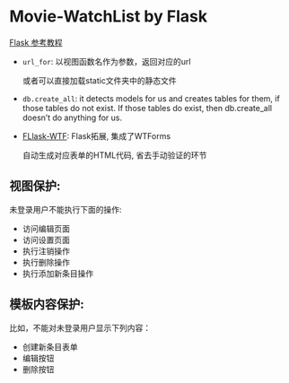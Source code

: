 # Movie-WatchList by Flask

[Flask 参考教程](https://tutorial.helloflask.com/)

- `url_for`: 以视图函数名作为参数，返回对应的url

  或者可以直接加载static文件夹中的静态文件
- `db.create_all`: it detects models for us and creates tables for them, if those tables do not exist. If those tables do exist, then db.create_all doesn’t do anything for us.

- [FLlask-WTF](https://flask-wtf.readthedocs.io/en/1.0.x/): Flask拓展, 集成了WTForms

  自动生成对应表单的HTML代码, 省去手动验证的环节



## 视图保护:
未登录用户不能执行下面的操作:
- 访问编辑页面
- 访问设置页面
- 执行注销操作
- 执行删除操作
- 执行添加新条目操作

## 模板内容保护:

  比如，不能对未登录用户显示下列内容：
  - 创建新条目表单
  - 编辑按钮
  - 删除按钮